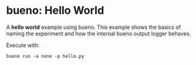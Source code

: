 # bueno: Hello World

A **hello world** example using bueno. This example shows the basics of naming
the experiment and how the internal bueno output logger behaves.

Execute with:
```shell
bueno run -a none -p hello.py
```
